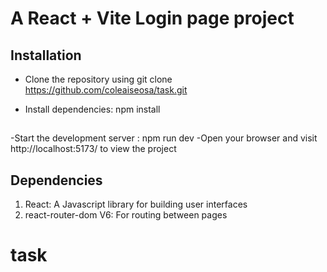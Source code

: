 # A React + Vite Login page project

## Installation

- Clone the repository using git clone https://github.com/coleaiseosa/task.git

- Install dependencies: npm install

##

-Start the development server : npm run dev
-Open your browser and visit http://localhost:5173/ to view the project

## Dependencies

1. React: A Javascript library for building user interfaces
2. react-router-dom V6: For routing between pages
# task
